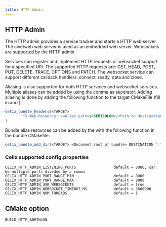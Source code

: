 ```yaml
---
title: HTTP Admin
---
```


<!--
Licensed to the Apache Software Foundation (ASF) under one or more
contributor license agreements.  See the NOTICE file distributed with
this work for additional information regarding copyright ownership.
The ASF licenses this file to You under the Apache License, Version 2.0
(the "License"); you may not use this file except in compliance with
the License.  You may obtain a copy of the License at
   
    http://www.apache.org/licenses/LICENSE-2.0

Unless required by applicable law or agreed to in writing, software
distributed under the License is distributed on an "AS IS" BASIS,
WITHOUT WARRANTIES OR CONDITIONS OF ANY KIND, either express or implied.
See the License for the specific language governing permissions and
limitations under the License.
-->

## HTTP Admin

The HTTP admin provides a service tracker and starts a HTTP web server. The civetweb web server is used as an embedded
web server. Websockets are supported by the HTTP admin.

Services can register and implement HTTP requests or websocket support for a specified URI.
The supported HTTP requests are: GET, HEAD, POST, PUT, DELETE, TRACE, OPTIONS and PATCH.
The websocket service can support different callback handlers: connect, ready, data and close.

Aliasing is also supported for both HTTP services and websocket services. Multiple aliases can be added by using the comma as seperator.
Adding aliasing is done by adding the following function to the target CMakeFile (fill in <Alias path> and <Path to destination>):

```CMake
celix_bundle_headers(<TARGET>
        "X-Web-Resource: /<Alias path>$<SEMICOLON>/<Path to destination>, /<Alias path 2>$<SEMICOLON>/<Path to destination>"
)
```

Bundle alias resources can be added by the with the following function in the bundle CMakefile:

```CMake
celix_bundle_add_dir(<TARGET> <Document root of bundle> DESTINATION ".")
```

### Celix supported config.properties
    CELIX_HTTP_ADMIN_LISTENING_PORTS                 default = 8080, can be multiple ports divided by a comma
    CELIX_HTTP_ADMIN_PORT_RANGE_MIN                  default = 8000
    CELIX_HTTP_ADMIN_PORT_RANGE_MAX                  default = 9000
    CELIX_HTTP_ADMIN_USE_WEBSOCKETS                  default = true
    CELIX_HTTP_ADMIN_WEBSOCKET_TIMEOUT_MS            default = 3600000
    CELIX_HTTP_ADMIN_NUM_THREADS                     default = 1

## CMake option
    BUILD_HTTP_ADMIN=ON
